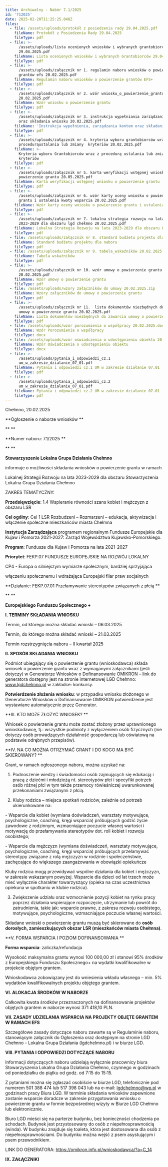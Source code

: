 ```yaml
---
title: Archiwalny - Nabór 7.1/2025
id: '712025'
date: 2025-02-20T11:25:25.048Z
files:
  - file: /assets/uploads/protokół z posiedzenia rady 29.04.2025.pdf
    fileName: Protokół z Posiedzenia Rady 29.04.2025
    fileType: pdf
  - file: >-
      /assets/uploads/lista ocenionych wniosków i wybranych grantobiorców
      29.04.2025.pdf
    fileName: Lista ocenionych wniosków i wybranych Grantobiorców 29.04.2025
    fileType: pdf
  - file: >-
      /assets/uploads/załącznik nr 1. regulamin naboru wniosków o powierzenie
      grantów efs 20.02.2025.pdf
    fileName: Regulamin naboru wniosków o powierzenie grantów EFS+
    fileType: pdf
  - file: >-
      /assets/uploads/załącznik nr 2. wzór wniosku_o_powierzenie_grantu
      20.02.2025.pdf
    fileName: Wzór wniosku o powierzenie grantu
    fileType: pdf
  - file: >-
      /assets/uploads/załącznik nr 3. instrukcja wypełniania zarządzanie kontem 
      oraz składania wniosku 20.02.2025.pdf
    fileName: 'Instrukcja wypełnienia, zarządzania kontem oraz składania wniosku'
    fileType: pdf
  - file: >-
      /assets/uploads/załącznik nr 4. kryteria wyboru grantobiorców wraz z
      procedurąustalania lub zmiany  kryteriów 20.02.2025.pdf
    fileName: >-
      Kryteria wyboru Grantobiorców wraz z procedurą ustalania lub zmiany 
      kryteriów
    fileType: pdf
  - file: >-
      /assets/uploads/załącznik nr 5. karta weryfikacji wstępnej wniosku o
      powierzenie grantu 20.05.2025.pdf
    fileName: Karta weryfikacji wstępnej wniosku o powierzenie grantu
    fileType: pdf
  - file: >-
      /assets/uploads/załącznik nr 6. wzór karty oceny wniosku o powierzenie
      grantu i ustalenia kwoty wsparcia 20.02.2025.pdf
    fileName: Wzór karty oceny wniosku o powierzenie grantu i ustalenia kwoty wsparcia
    fileType: pdf
  - file: >-
      /assets/uploads/załącznik nr 7. lokalna strategia rozwoju na lata
      2023-2029 dla obszaru lgd chełmno 20.02.2025.pdf
    fileName: Lokalna Strategia Rozwoju na lata 2023-2029 dla obszaru LGD Chełmno
    fileType: pdf
  - file: /assets/uploads/załącznik nr 8. standard budżetu projektu dla naboru.pdf
    fileName: Standard budżetu projektu dla naboru
    fileType: pdf
  - file: /assets/uploads/załącznik nr 9. tabela_wskaźników 20.02.2025.pdf
    fileName: Tabela wskaźników
    fileType: pdf
  - file: >-
      /assets/uploads/załącznik nr 10. wzór umowy o powierzenie grantu
      20.02.2025.pdf
    fileName: Wzór umowy o powierzenie grantu
    fileType: pdf
  - file: /assets/uploads/wzory załączników do umowy 20.02.2025.zip
    fileName: Wzory załączników do umowy o powierzenie grantu
    fileType: pdf
  - file: >-
      /assets/uploads/załącznik nr 11.  lista dokumentów niezbędnych do zawarcia
      umowy o powierzenie grantu 20.02.2025.pdf
    fileName: Lista dokumentów niezbędnych do zawarcia umowy o powierzenie grantu
    fileType: pdf
  - file: /assets/uploads/wzór porozumienia o współpracy 20.02.2025.docx
    fileName: Wzór Porozumienia o współpracy
    fileType: docx
  - file: /assets/uploads/wzór oświadczenia o udostępnieniu obiektu 20.02.2025.docx
    fileName: Wzór Oświadczenia o udostępnieniu obiektu
    fileType: docx
  - file: >-
      /assets/uploads/pytania_i_odpowiedzi_cz.1
      um_w_zakresie_dzialanie_07_01.pdf
    fileName: Pytania i odpowiedzi cz.1 UM w zakresie działanie 07.01
    fileType: pdf
  - file: >-
      /assets/uploads/pytania_i_odpowiedzi_cz.2
      um_w_zakresie_dzialanie_07_01.pdf
    fileName: Pytania i odpowiedzi cz.2 UM w zakresie działanie 07.01
    fileType: pdf
---
```

Chełmno, 20.02.2025



**Ogłoszenie o naborze wniosków**

****

**Numer naboru: 7.1/2025**

****

**Stowarzyszenie Lokalna Grupa Działania Chełmno**

informuje o możliwości składania wniosków o powierzenie grantu w ramach

Lokalnej Strategii Rozwoju na lata 2023-2029 dla obszaru Stowarzyszenia Lokalna Grupa Działania Chełmno 



ZAKRES TEMATYCZNY: 

**Przedsięwzięcie**: 1.4 Wspieranie równości szans kobiet i mężczyzn z obszaru LSR

**Cel ogólny**: Cel  1 LSR Rozbudzeni – Rozmarzeni – edukacja, aktywizacja i włączenie społeczne mieszkańców miasta Chełmna



**Instytucja Zarządzająca** programem regionalnym Fundusze Europejskie dla Kujaw i Pomorza 2021-2027: Zarząd Województwa Kujawsko-Pomorskiego.



**Program**: Fundusze dla Kujaw i Pomorza na lata 2021-2027

**Priorytet**: FEKP.07 FUNDUSZE EUROPEJSKIE NA ROZWÓJ LOKALNY

CP4 - Europa o silniejszym wymiarze społecznym, bardziej sprzyjająca 

włączeniu społecznemu i wdrażająca Europejski filar praw socjalnych



**Działanie: FEKP.07.01 Przełamywanie stereotypów związanych z płcią**

****

**Europejskiego Funduszu Społecznego +**











**I. TERMINY SKŁADANIA WNIOSKU**

Termin, od którego można składać wnioski –  06.03.2025 

Termin, do którego można składać wnioski – 21.03.2025

Termin rozstrzygnięcia naboru – II kwartał 2025



**II. SPOSÓB SKŁADANIA WNIOSKU**

Podmiot ubiegający się o powierzenie grantu (wnioskodawca) składa wniosek o powierzenie grantu wraz z wymaganymi załącznikami (jeśli dotyczy) w Generatorze Wniosków o Dofinansowanie OMIKRON – link do generatora dostępny jest na stronie internetowej LGD Chełmno: www.lgdchelmno.pl w zakładce: konkursy.

**Potwierdzenie złożenia wniosku**: w przypadku wniosku złożonego w Generatorze Wniosków o Dofinansowanie OMIKRON potwierdzenie jest wystawiane automatycznie przez Generator. 



**III. KTO MOŻE ZŁOŻYĆ WNIOSEK? **

Wniosek o powierzenie grantu może zostać złożony przez uprawnionego wnioskodawcę, tj.: wszystkie podmioty z wyłączeniem osób fizycznych (nie dotyczy osób prowadzących działalność gospodarczą lub oświatową na podstawie odrębnych przepisów).



**IV. NA CO MOŻNA OTRZYMAĆ GRANT I DO KOGO MA BYĆ SKIEROWANY? **  

Grant, w ramach ogłoszonego naboru, można uzyskać na:

1)	Podnoszenie wiedzy i świadomości osób zajmujących się edukacją i pracą z dziećmi i młodzieżą nt. stereotypów płci i specyfiki potrzeb osób różnej płci w tym także przemocy rówieśniczej uwarunkowanej przekonaniami związanymi z płcią.

2)	Kluby rodzica – miejsca spotkań rodziców, zależnie od potrzeb ukierunkowane na:

\- Wsparcie dla kobiet (wymiana doświadczeń, warsztaty motywujące, psychologiczne, coaching, kręgi wsparcia) próbujących godzić życie zawodowe z rodzinnym, wzmacniające poczucie własnej wartości i motywację do przełamywania stereotypów dot. roli kobiet i rozwoju osobistego;

\- Wsparcie dla mężczyzn (wymiana doświadczeń, warsztaty motywujące, psychologiczne, coaching, kręgi wsparcia) próbujących przełamywać stereotypy związane z rolą mężczyzn w rodzinie i społeczeństwie, zachęcające do większego zaangażowania w obowiązki opiekuńcze

Kluby rodzica mogą przewidywać wspólne działania dla kobiet i mężczyzn, w zakresie wskazanym powyżej. Wsparcie dla dzieci od lat trzech może mieć wyłącznie charakter towarzyszący (opieka na czas uczestnictwa opiekuna w spotkaniu w klubie rodzica).

3)	Zwiększenie udziału oraz wzmocnienie pozycji kobiet na rynku pracy poprzez działania wspierające rozpoczęcie, utrzymanie lub powrót do zatrudnienia, takie jak: wsparcie prawne, z zakresu rozwoju osobistego, motywujące, psychologiczne, wzmacniające poczucie własnej wartości.



Składane wnioski o powierzenie grantu muszą być skierowane do **osób dorosłych, zamieszkujących obszar LSR (mieszkańców miasta Chełmna)**.



**V. FORMA WSPARCIA I POZIOM DOFINANSOWANIA **

**Forma wsparcia**: zaliczka/refundacja 

Wysokość maksymalna grantu wynosi 100 000,00 zł i stanowi 95% środków z Europejskiego Funduszu Społecznego+ na wydatki kwalifikowalne w projekcie objętym grantem. 

Wnioskodawca zobowiązany jest do wniesienia wkładu własnego – min. 5% wydatków kwalifikowalnych projektu objętego grantem. 



**VI. ALOKACJA ŚRODKÓW W NABORZE**

Całkowita kwota środków przeznaczonych na dofinansowanie projektów objętych grantem w naborze wynosi 371 418,10 PLN.



**VII. ZASADY UDZIELANIA WSPARCIA NA PROJEKTY OBJĘTE GRANTEM W RAMACH EFS**

Szczegółowe zasady dotyczące naboru zawarte są w Regulaminie naboru, stanowiącym załącznik do Ogłoszenia oraz dostępnym na stronie LGD Chełmno - Lokalna Grupa Działania (lgdchelmno.pl) i w biurze LGD.  





**VIII. PYTANIA I ODPOWIEDZI DOTYCZĄCE NABORU**

Informacji dotyczących naboru udzielają wyłącznie pracownicy biura Stowarzyszenia Lokalna Grupa Działania Chełmno, czynnego w godzinach: od poniedziałku do piątku od godz. od 7:15 do 15:15. 



Z pytaniami można się zgłaszać osobiście w biurze LGD, telefonicznie pod numerem 501 388 474 lub 517 398 043 lub na e-mail: lgdchelmno@wp.pl w godzinach pracy Biura LGD. W terminie składania wniosków zapewnione zostanie wsparcie doradcze w zakresie przygotowania wniosku o powierzenie grantu w formie bezpośredniej wizyty w Biurze LGD Chełmno lub elektronicznie.

Biuro LGD mieści się na parterze budynku, bez konieczności chodzenia po schodach. Budynek jest przystosowany do osób z niepełnosprawnością (winda). W budynku znajduje się toaleta, która jest dostosowana dla osób z niepełnosprawnościami. Do budynku można wejść z psem asystującym i psem przewodnikiem. 

LINK DO GENERATORA: https://omikron.info.pl/wnioskodawca/?a=C_14





**IX. ZAŁĄCZNIKI**
